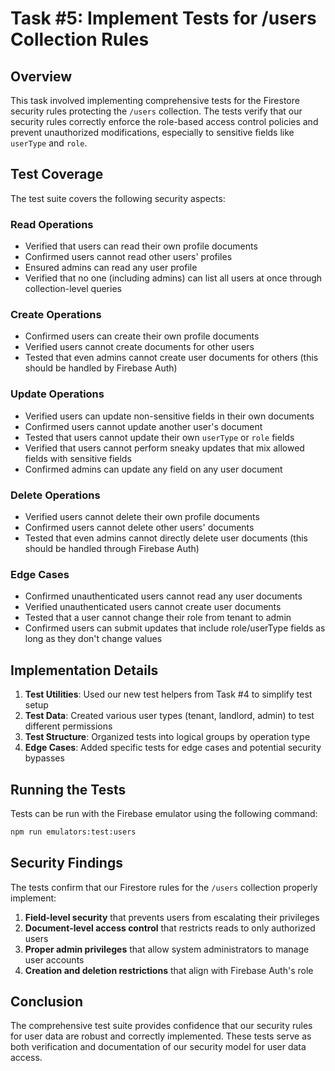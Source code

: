 # Task #5: Implement Tests for /users Collection Rules

## Overview

This task involved implementing comprehensive tests for the Firestore security rules protecting the `/users` collection. The tests verify that our security rules correctly enforce the role-based access control policies and prevent unauthorized modifications, especially to sensitive fields like `userType` and `role`.

## Test Coverage

The test suite covers the following security aspects:

### Read Operations
- Verified that users can read their own profile documents
- Confirmed users cannot read other users' profiles
- Ensured admins can read any user profile
- Verified that no one (including admins) can list all users at once through collection-level queries

### Create Operations
- Confirmed users can create their own profile documents
- Verified users cannot create documents for other users
- Tested that even admins cannot create user documents for others (this should be handled by Firebase Auth)

### Update Operations
- Verified users can update non-sensitive fields in their own documents
- Confirmed users cannot update another user's document
- Tested that users cannot update their own `userType` or `role` fields
- Verified that users cannot perform sneaky updates that mix allowed fields with sensitive fields
- Confirmed admins can update any field on any user document

### Delete Operations
- Verified users cannot delete their own profile documents
- Confirmed users cannot delete other users' documents
- Tested that even admins cannot directly delete user documents (this should be handled through Firebase Auth)

### Edge Cases
- Confirmed unauthenticated users cannot read any user documents
- Verified unauthenticated users cannot create user documents
- Tested that a user cannot change their role from tenant to admin
- Confirmed users can submit updates that include role/userType fields as long as they don't change values

## Implementation Details

1. **Test Utilities**: Used our new test helpers from Task #4 to simplify test setup
2. **Test Data**: Created various user types (tenant, landlord, admin) to test different permissions
3. **Test Structure**: Organized tests into logical groups by operation type
4. **Edge Cases**: Added specific tests for edge cases and potential security bypasses

## Running the Tests

Tests can be run with the Firebase emulator using the following command:

```bash
npm run emulators:test:users
```

## Security Findings

The tests confirm that our Firestore rules for the `/users` collection properly implement:

1. **Field-level security** that prevents users from escalating their privileges
2. **Document-level access control** that restricts reads to only authorized users
3. **Proper admin privileges** that allow system administrators to manage user accounts
4. **Creation and deletion restrictions** that align with Firebase Auth's role

## Conclusion

The comprehensive test suite provides confidence that our security rules for user data are robust and correctly implemented. These tests serve as both verification and documentation of our security model for user data access. 